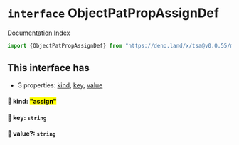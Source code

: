# `interface` ObjectPatPropAssignDef

[Documentation Index](../README.md)

```ts
import {ObjectPatPropAssignDef} from "https://deno.land/x/tsa@v0.0.55/mod.ts"
```

## This interface has

- 3 properties:
[kind](#-kind-assign),
[key](#-key-string),
[value](#-value-string)


#### 📄 kind: <mark>"assign"</mark>



#### 📄 key: `string`



#### 📄 value?: `string`



